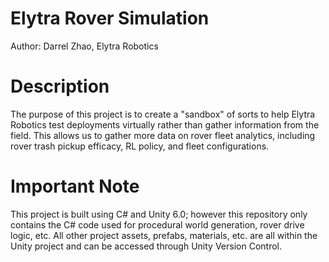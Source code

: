 # Elytra Rover Simulation
Author: Darrel Zhao, Elytra Robotics

# Description
The purpose of this project is to create a "sandbox" of sorts to help Elytra Robotics test deployments virtually rather than gather information from the field. This allows us to gather more data on rover fleet analytics, including rover trash pickup efficacy, RL policy, and fleet configurations.

# Important Note
This project is built using C# and Unity 6.0; however this repository only contains the C# code used for procedural world generation, rover drive logic, etc. All other project assets, prefabs, materials, etc. are all within the Unity project and can be accessed through Unity Version Control.
